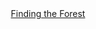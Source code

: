 <header>
  <div class="container">
    <a href="{{ site.url }}">Finding the Forest</a>
  </div>
</header>